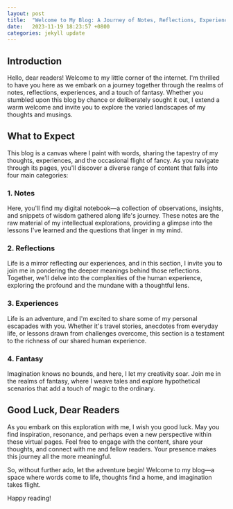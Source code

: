 ```yaml
---
layout: post
title:  "Welcome to My Blog: A Journey of Notes, Reflections, Experiences, and Fantasy"
date:   2023-11-19 18:23:57 +0800
categories: jekyll update
---
```


## Introduction

Hello, dear readers! Welcome to my little corner of the internet. I'm thrilled to have you here as we embark on a journey together through the realms of notes, reflections, experiences, and a touch of fantasy. Whether you stumbled upon this blog by chance or deliberately sought it out, I extend a warm welcome and invite you to explore the varied landscapes of my thoughts and musings.

## What to Expect

This blog is a canvas where I paint with words, sharing the tapestry of my thoughts, experiences, and the occasional flight of fancy. As you navigate through its pages, you'll discover a diverse range of content that falls into four main categories:

### 1. Notes

Here, you'll find my digital notebook—a collection of observations, insights, and snippets of wisdom gathered along life's journey. These notes are the raw material of my intellectual explorations, providing a glimpse into the lessons I've learned and the questions that linger in my mind.

### 2. Reflections

Life is a mirror reflecting our experiences, and in this section, I invite you to join me in pondering the deeper meanings behind those reflections. Together, we'll delve into the complexities of the human experience, exploring the profound and the mundane with a thoughtful lens.

### 3. Experiences

Life is an adventure, and I'm excited to share some of my personal escapades with you. Whether it's travel stories, anecdotes from everyday life, or lessons drawn from challenges overcome, this section is a testament to the richness of our shared human experience.

### 4. Fantasy

Imagination knows no bounds, and here, I let my creativity soar. Join me in the realms of fantasy, where I weave tales and explore hypothetical scenarios that add a touch of magic to the ordinary.

## Good Luck, Dear Readers

As you embark on this exploration with me, I wish you good luck. May you find inspiration, resonance, and perhaps even a new perspective within these virtual pages. Feel free to engage with the content, share your thoughts, and connect with me and fellow readers. Your presence makes this journey all the more meaningful.

So, without further ado, let the adventure begin! Welcome to my blog—a space where words come to life, thoughts find a home, and imagination takes flight.

Happy reading!
